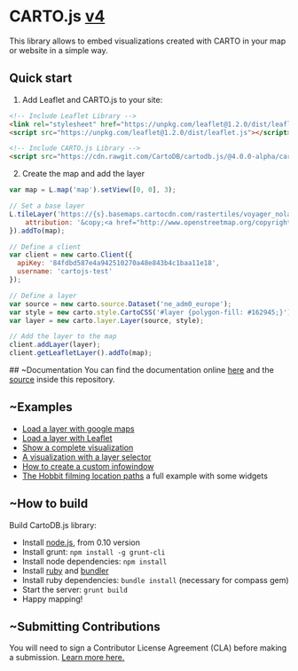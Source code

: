 CARTO.js [v4](http://cartodb.github.io/cartodb.js/)
===========

This library allows to embed visualizations created with CARTO in your map or website in a simple way.

## Quick start

  1. Add Leaflet and CARTO.js to your site:

  ```html
  <!-- Include Leaflet Library -->
  <link rel="stylesheet" href="https://unpkg.com/leaflet@1.2.0/dist/leaflet.css" />
  <script src="https://unpkg.com/leaflet@1.2.0/dist/leaflet.js"></script>

  <!-- Include CARTO.js Library -->
  <script src="https://cdn.rawgit.com/CartoDB/cartodb.js/@4.0.0-alpha/carto.js"></script>
  ```

  2. Create the map and add the layer

  ```javascript
  var map = L.map('map').setView([0, 0], 3);

  // Set a base layer
  L.tileLayer('https://{s}.basemaps.cartocdn.com/rastertiles/voyager_nolabels/{z}/{x}/{y}.png', {
      attribution: '&copy;<a href="http://www.openstreetmap.org/copyright">OpenStreetMap</a>, &copy;<a href="https://carto.com/attribution">CARTO</a>'
  }).addTo(map);

  // Define a client
  var client = new carto.Client({
    apiKey: '84fdbd587e4a942510270a48e843b4c1baa11e18',
    username: 'cartojs-test'
  });

  // Define a layer
  var source = new carto.source.Dataset('ne_adm0_europe');
  var style = new carto.style.CartoCSS('#layer {polygon-fill: #162945;}');
  var layer = new carto.layer.Layer(source, style);

  // Add the layer to the map
  client.addLayer(layer);
  client.getLeafletLayer().addTo(map);
  ```


## ~Documentation
You can find the documentation online [here](http://docs.carto.com/cartodb-platform/cartodb-js.html) and the [source](https://github.com/CartoDB/cartodb.js/blob/develop/doc/API.md) inside this repository.

## ~Examples

- [Load a layer with google maps](http://cartodb.github.com/cartodb.js/examples/gmaps_force_basemap.html)
- [Load a layer with Leaflet](http://cartodb.github.com/cartodb.js/examples/leaflet.html)
- [Show a complete visualization](http://cartodb.github.com/cartodb.js/examples/easy.html)
- [A visualization with a layer selector](http://cartodb.github.com/cartodb.js/examples/layer_selector.html)
- [How to create a custom infowindow](http://cartodb.github.com/cartodb.js/examples/custom_infowindow.html)
- [The Hobbit filming location paths](http://cartodb.github.com/cartodb.js/examples/TheHobbitLocations/) a full example with some widgets


## ~How to build
Build CartoDB.js library:

- Install [node.js](http://nodejs.org/download/), from 0.10 version
- Install grunt: `npm install -g grunt-cli`
- Install node dependencies: `npm install`
- Install [ruby](https://www.ruby-lang.org/en/installation/) and [bundler](https://github.com/bundler/bundler)
- Install ruby dependencies: `bundle install` (necessary for compass gem)
- Start the server: `grunt build`
- Happy mapping!

## ~Submitting Contributions

You will need to sign a Contributor License Agreement (CLA) before making a submission. [Learn more here.](https://carto.com/contributing)
